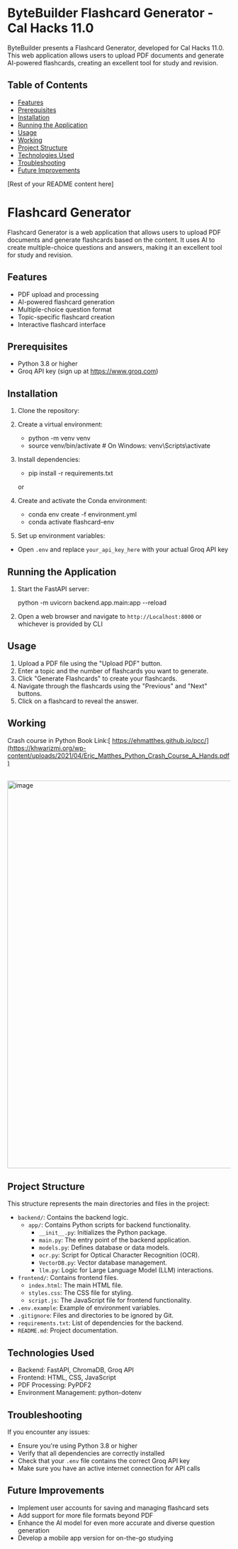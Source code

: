 # ByteBuilder Flashcard Generator - Cal Hacks 11.0

ByteBuilder presents a Flashcard Generator, developed for Cal Hacks 11.0. This web application allows users to upload PDF documents and generate AI-powered flashcards, creating an excellent tool for study and revision.

## Table of Contents
- [Features](#features)
- [Prerequisites](#prerequisites)
- [Installation](#installation)
- [Running the Application](#running-the-application)
- [Usage](#usage)
- [Working](#Working)
- [Project Structure](#project-structure)
- [Technologies Used](#technologies-used)
- [Troubleshooting](#troubleshooting)
- [Future Improvements](#future-improvements)

[Rest of your README content here]


# Flashcard Generator

Flashcard Generator is a web application that allows users to upload PDF documents and generate flashcards based on the content. It uses AI to create multiple-choice questions and answers, making it an excellent tool for study and revision.

## Features

- PDF upload and processing
- AI-powered flashcard generation
- Multiple-choice question format
- Topic-specific flashcard creation
- Interactive flashcard interface

## Prerequisites

- Python 3.8 or higher
- Groq API key (sign up at https://www.groq.com)

## Installation

1. Clone the repository:
   
2. Create a virtual environment:
   - python -m venv venv
   - source venv/bin/activate  # On Windows: venv\Scripts\activate
   
3. Install dependencies:

   - pip install -r requirements.txt

   or
   
2. Create and activate the Conda environment:
     
     - conda env create -f environment.yml
     - conda activate flashcard-env
   
4. Set up environment variables:

- Open `.env` and replace `your_api_key_here` with your actual Groq API key

## Running the Application

1. Start the FastAPI server:
   
   python -m uvicorn backend.app.main:app --reload


2. Open a web browser and navigate to `http://Localhost:8000` or whichever is provided by CLI

## Usage

1. Upload a PDF file using the "Upload PDF" button.
2. Enter a topic and the number of flashcards you want to generate.
3. Click "Generate Flashcards" to create your flashcards.
4. Navigate through the flashcards using the "Previous" and "Next" buttons.
5. Click on a flashcard to reveal the answer.

## Working


Crash course in Python Book Link:[ https://ehmatthes.github.io/pcc/](https://khwarizmi.org/wp-content/uploads/2021/04/Eric_Matthes_Python_Crash_Course_A_Hands.pdf) <br /><br />

<img width="874" alt="image" src="https://github.com/user-attachments/assets/3374f2a4-a942-4507-a28c-fb944f48f7b7">



## Project Structure

This structure represents the main directories and files in the project:
- `backend/`: Contains the backend logic.
  - `app/`: Contains Python scripts for backend functionality.
    - `__init__.py`: Initializes the Python package.
    - `main.py`: The entry point of the backend application.
    - `models.py`: Defines database or data models.
    - `ocr.py`: Script for Optical Character Recognition (OCR).
    - `VectorDB.py`: Vector database management.
    - `llm.py`: Logic for Large Language Model (LLM) interactions.
- `frontend/`: Contains frontend files.
  - `index.html`: The main HTML file.
  - `styles.css`: The CSS file for styling.
  - `script.js`: The JavaScript file for frontend functionality.
- `.env.example`: Example of environment variables.
- `.gitignore`: Files and directories to be ignored by Git.
- `requirements.txt`: List of dependencies for the backend.
- `README.md`: Project documentation.


## Technologies Used

- Backend: FastAPI, ChromaDB, Groq API
- Frontend: HTML, CSS, JavaScript
- PDF Processing: PyPDF2
- Environment Management: python-dotenv

## Troubleshooting

If you encounter any issues:
- Ensure you're using Python 3.8 or higher
- Verify that all dependencies are correctly installed
- Check that your `.env` file contains the correct Groq API key
- Make sure you have an active internet connection for API calls

## Future Improvements

- Implement user accounts for saving and managing flashcard sets
- Add support for more file formats beyond PDF
- Enhance the AI model for even more accurate and diverse question generation
- Develop a mobile app version for on-the-go studying

